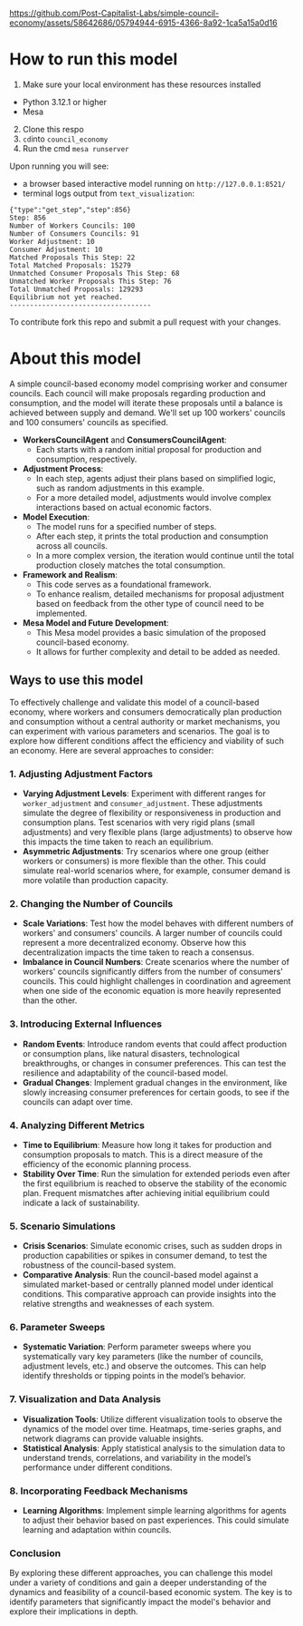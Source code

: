 https://github.com/Post-Capitalist-Labs/simple-council-economy/assets/58642686/05794944-6915-4366-8a92-1ca5a15a0d16

# How to run this model

1. Make sure your local environment has these resources installed
- Python 3.12.1 or higher
- Mesa

2. Clone this respo
3. `cd`into `council_economy`
4. Run the cmd `mesa runserver` 


Upon running you will see: 
- a browser based interactive model running on `http://127.0.0.1:8521/` 
 - terminal logs output from `text_visualization`: 
```-----------------------------------
{"type":"get_step","step":856}
Step: 856
Number of Workers Councils: 100
Number of Consumers Councils: 91
Worker Adjustment: 10
Consumer Adjustment: 10
Matched Proposals This Step: 22
Total Matched Proposals: 15279
Unmatched Consumer Proposals This Step: 68
Unmatched Worker Proposals This Step: 76
Total Unmatched Proposals: 129293
Equilibrium not yet reached.
-----------------------------------
```
To contribute fork this repo and submit a pull request with your changes.

# About this model

 A simple council-based economy model comprising worker and consumer councils. Each council will make proposals regarding production and consumption, and the model will iterate these proposals until a balance is achieved between supply and demand. We'll set up 100 workers' councils and 100 consumers' councils as specified.

- **WorkersCouncilAgent** and **ConsumersCouncilAgent**:
  - Each starts with a random initial proposal for production and consumption, respectively.
- **Adjustment Process**:
  - In each step, agents adjust their plans based on simplified logic, such as random adjustments in this example.
  - For a more detailed model, adjustments would involve complex interactions based on actual economic factors.
- **Model Execution**:
  - The model runs for a specified number of steps.
  - After each step, it prints the total production and consumption across all councils.
  - In a more complex version, the iteration would continue until the total production closely matches the total consumption.
- **Framework and Realism**:
  - This code serves as a foundational framework.
  - To enhance realism, detailed mechanisms for proposal adjustment based on feedback from the other type of council need to be implemented.
- **Mesa Model and Future Development**:
  - This Mesa model provides a basic simulation of the proposed council-based economy.
  - It allows for further complexity and detail to be added as needed.


## Ways to use this model
To effectively challenge and validate this model of a council-based economy, where workers and consumers democratically plan production and consumption without a central authority or market mechanisms, you can experiment with various parameters and scenarios. The goal is to explore how different conditions affect the efficiency and viability of such an economy. Here are several approaches to consider:

### 1. Adjusting Adjustment Factors
- **Varying Adjustment Levels**: Experiment with different ranges for `worker_adjustment` and `consumer_adjustment`. These adjustments simulate the degree of flexibility or responsiveness in production and consumption plans. Test scenarios with very rigid plans (small adjustments) and very flexible plans (large adjustments) to observe how this impacts the time taken to reach an equilibrium.
- **Asymmetric Adjustments**: Try scenarios where one group (either workers or consumers) is more flexible than the other. This could simulate real-world scenarios where, for example, consumer demand is more volatile than production capacity.

### 2. Changing the Number of Councils
- **Scale Variations**: Test how the model behaves with different numbers of workers' and consumers' councils. A larger number of councils could represent a more decentralized economy. Observe how this decentralization impacts the time taken to reach a consensus.
- **Imbalance in Council Numbers**: Create scenarios where the number of workers' councils significantly differs from the number of consumers' councils. This could highlight challenges in coordination and agreement when one side of the economic equation is more heavily represented than the other.

### 3. Introducing External Influences
- **Random Events**: Introduce random events that could affect production or consumption plans, like natural disasters, technological breakthroughs, or changes in consumer preferences. This can test the resilience and adaptability of the council-based model.
- **Gradual Changes**: Implement gradual changes in the environment, like slowly increasing consumer preferences for certain goods, to see if the councils can adapt over time.

### 4. Analyzing Different Metrics
- **Time to Equilibrium**: Measure how long it takes for production and consumption proposals to match. This is a direct measure of the efficiency of the economic planning process.
- **Stability Over Time**: Run the simulation for extended periods even after the first equilibrium is reached to observe the stability of the economic plan. Frequent mismatches after achieving initial equilibrium could indicate a lack of sustainability.

### 5. Scenario Simulations
- **Crisis Scenarios**: Simulate economic crises, such as sudden drops in production capabilities or spikes in consumer demand, to test the robustness of the council-based system.
- **Comparative Analysis**: Run the council-based model against a simulated market-based or centrally planned model under identical conditions. This comparative approach can provide insights into the relative strengths and weaknesses of each system.

### 6. Parameter Sweeps
- **Systematic Variation**: Perform parameter sweeps where you systematically vary key parameters (like the number of councils, adjustment levels, etc.) and observe the outcomes. This can help identify thresholds or tipping points in the model’s behavior.

### 7. Visualization and Data Analysis
- **Visualization Tools**: Utilize different visualization tools to observe the dynamics of the model over time. Heatmaps, time-series graphs, and network diagrams can provide valuable insights.
- **Statistical Analysis**: Apply statistical analysis to the simulation data to understand trends, correlations, and variability in the model’s performance under different conditions.

### 8. Incorporating Feedback Mechanisms
- **Learning Algorithms**: Implement simple learning algorithms for agents to adjust their behavior based on past experiences. This could simulate learning and adaptation within councils.

### Conclusion
By exploring these different approaches, you can challenge this model under a variety of conditions and gain a deeper understanding of the dynamics and feasibility of a council-based economic system. The key is to identify parameters that significantly impact the model's behavior and explore their implications in depth.
